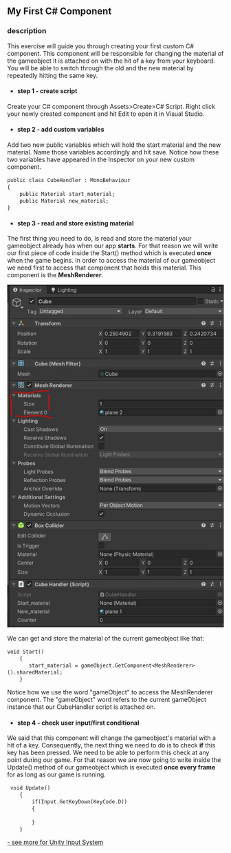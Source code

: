 ## My First C# Component

### description

This exercise will guide you through creating your first custom C# component. This component will be responsible for changing the material of the gameobject it is attached on with the hit of a key from your keyboard. You will be able to switch through the old and the new material by repeatedly hitting the same key.

>

* #### step 1 - create script
Create your C# component through Assets>Create>C# Script. Right click your newly created component and hit Edit to open it in Visual Studio. 

* #### step 2 - add custom variables
Add two new public variables which will hold the start material and the new material. Name those variables accordingly and hit save. Notice how these two variables have appeared in the Inspector on your new custom component.
```
public class CubeHandler : MonoBehaviour
{
    public Material start_material;
    public Material new_material;
}
```

* #### step 3 - read and store existing material
The first thing you need to do, is read and store the material your gameobject already has when our app **starts**. For that reason we will write our first piece of code inside the Start() method which is executed **once** when the game begins. In order to access the material of our gameobject we need first to access that component that holds this material. This component is the **MeshRenderer**.

![Image](https://raw.githubusercontent.com/EleanaGrimshaw/unity-basic-training/master/Image%20Links/meshrenderer.JPG)

We can get and store the material of the current gameobject like that:
```
void Start()
    {
       start_material = gameObject.GetComponent<MeshRenderer>().sharedMaterial;
    }
```
Notice how we use the word "gameObject" to access the MeshRenderer component. The "gameObject" word refers to the current gameObject instance that our CubeHandler script is attached on. 

* #### step 4 - check user input/first conditional
We said that this component will change the gameobject's material with a hit of a key. Consequently, the next thing we need to do is to check **if** this key has been pressed. We need to be able to perform this check at any point during our game. For that reason we are now going to write inside the Update() method of our gameobject which is executed **once every frame** for as long as our game is running. 
```
 void Update()
    {
        if(Input.GetKeyDown(KeyCode.D))
        {
            
        }
    }
```
   [- see more for Unity Input System](https://docs.unity3d.com/ScriptReference/Input.html)
